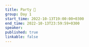 ```yaml
---
title: Party 🎉
group: Day 1
start_time: 2022-10-13T19:00:00+0300
end_time: 2022-10-13T23:59:59+0300
speaker:
published: true
linkable: false
---
```

